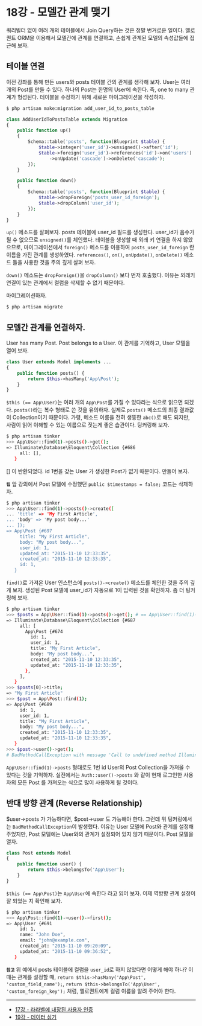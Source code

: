 # 18강 - 모델간 관계 맺기

쿼리빌더 없이 여러 개의 테이블에서 Join Query하는 것은 정말 번거로운 일이다. 엘로퀀트 ORM을 이용해서 모델간에 관계를 연결하고, 손쉽게 관계된 모델의 속성값들에 접근해 보자.

## 테이블 연결

이전 강좌를 통해 만든 users와 posts 테이블 간의 관계를 생각해 보자. User는 여러 개의 Post를 만들 수 있다. 하나의 Post는 한명의 User에 속한다. 즉, one to many 관계가 형성된다. 테이블을 수정하기 위해 새로운 마이그레이션을 작성하자.

```bash
$ php artisan make:migration add_user_id_to_posts_table
```

```php
class AddUserIdToPostsTable extends Migration
{
    public function up()
    {
        Schema::table('posts', function(Blueprint $table) {
            $table->integer('user_id')->unsigned()->after('id');
            $table->foreign('user_id')->references('id')->on('users')
                ->onUpdate('cascade')->onDelete('cascade');
        });
    }

    public function down()
    {
        Schema::table('posts', function(Blueprint $table) {
            $table->dropForeign('posts_user_id_foreign'); 
            $table->dropColumn('user_id');
        });
    }
}
```

`up()` 메소드를 살펴보자. posts 테이블에 user_id 필드를 생성한다. user_id가 음수가 될 수 없으므로 `unsigned()`를 체인했다. 테이블을 생성할 때 외래 키 연결을 하지 않았으므로, 마이그레이션에서 `foreign()` 메소드를 이용하여 `posts_user_id_foreign` 란 이름을 가진 관계를 생성하였다. `references()`, `on()`, `onUpdate()`, `onDelete()` 메소드 들을 사용한 것을 주의 깊게 살펴 보자.

`down()` 메소드는 `dropForeign()`을 `dropColumn()` 보다 먼저 호출했다. 이유는 외래키 연결이 있는 관계에서 컬럼을 삭제할 수 없기 때문이다.

마이그레이션하자.

```bash
$ php artisan migrate
```

## 모델간 관계를 연결하자.

User has many Post. Post belongs to a User. 이 관계를 기억하고, User 모델을 열어 보자.

```php
class User extends Model implements ...
{
    public function posts() {
        return $this->hasMany('App\Post');
    }
}
```

`$this (== App\User)`는 여러 개의 `App\Post`를 가질 수 있다라는 식으로 읽으면 되겠다. `posts()`라는 복수 형태로 쓴 것을 유의하자. 실제로 `posts()` 메소드의 최종 결과값이 Collection이기 때문이다. 가령, 메소드 이름을 전혀 생뚱한 `abc()`로 해도 되지만, 사람이 읽어 이해할 수 있는 이름으로 짓는게 좋은 습관이다. 팅커링해 보자.

```bash
$ php artisan tinker
>>> App\User::find(1)->posts()->get();
=> Illuminate\Database\Eloquent\Collection {#686
     all: [],
   }
```

[] 이 반환되었다. id 1번을 갖는 User 가 생성한 Post가 없기 때문이다. 만들어 보자.

**`팁`** 앞 강의에서 Post 모델에 수정했던 `public $timestamps = false;` 코드는 삭제하자.

```bash
$ php artisan tinker
>>> App\User::find(1)->posts()->create([
... 'title' => 'My First Article',
... 'body' => 'My post body...'
... ]);
=> App\Post {#697
     title: "My First Article",
     body: "My post body...",
     user_id: 1,
     updated_at: "2015-11-10 12:33:35",
     created_at: "2015-11-10 12:33:35",
     id: 1,
   }
```

`find()`로 가져온 User 인스턴스에 `posts()->create()` 메소드를 체인한 것을 주의 깊게 보자. 생성된 Post 모델에 user_id가 자동으로 1이 입력된 것을 확인하자. 좀 더 팅커링해 보자.

```bash
$ php artisan tinker
>>> $posts = App\User::find(1)->posts()->get(); # == App\User::find(1)->posts
=> Illuminate\Database\Eloquent\Collection {#687
     all: [
       App\Post {#674
         id: 1,
         user_id: 1,
         title: "My First Article",
         body: "My post body...",
         created_at: "2015-11-10 12:33:35",
         updated_at: "2015-11-10 12:33:35",
       },
     ],
   }
>>> $posts[0]->title;
=> "My First Article"
>>> $post = App\Post::find(1);
=> App\Post {#689
     id: 1,
     user_id: 1,
     title: "My First Article",
     body: "My post body...",
     created_at: "2015-11-10 12:33:35",
     updated_at: "2015-11-10 12:33:35",
   }
>>> $post->user()->get();
# BadMethodCallException with message 'Call to undefined method Illuminate\Database\Query\Builder::user()'
```

`App\User::find(1)->posts` 형태로도 1번 id User의 Post Collection을 가져올 수 있다는 것을 기억하자. 실전에서는 `Auth::user()->posts` 와 같이 현재 로그인한 사용자의 모든 Post 를 가져오는 식으로 많이 사용하게 될 것이다. 
 
## 반대 방향 관계 (Reverse Relationship)

$user->posts 가 가능하다면, $post->user 도 가능해야 한다. 그런데 위 팅커링에서는 `BadMethodCallException`이 발생했다. 이유는 User 모델에 Post와 관계를 설정해 주었지만, Post 모델에는 User와의 관계가 설정되어 있지 않기 때문이다. Post 모델을 열자.

```php
class Post extends Model
{
    public function user() {
        return $this->belongsTo('App\User');
    }
}
```

`$this (== App\Post)`는 `App\User`에 속한다 라고 읽어 보자. 이제 역방향 관계 설정이 잘 되었는 지 확인해 보자.

```bash
$ php artisan tinker
>>> App\Post::find(1)->user()->first();
=> App\User {#691
     id: 1,
     name: "John Doe",
     email: "john@example.com",
     created_at: "2015-11-10 09:20:09",
     updated_at: "2015-11-10 09:36:52",
   }
```

**`참고`** 위 예에서 posts 테이블에 컬럼을 `user_id`로 하지 않았다면 어떻게 해야 하나? 이때는 관계를 설정할 때, `return $this->hasMany('App\Post', 'custom_field_name');`, `return $this->belongsTo('App\User', 'custom_foreign_key');` 처럼, 엘로퀀트에게 컬럼 이름을 알려 주어야 한다.

---

- [17강 - 라라벨에 내장된 사용자 인증](17-authentication-201.md)
- [19강 - 데이터 심기](19-seeder.md)
